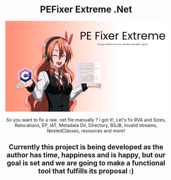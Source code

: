 <h1 align="center">PEFixer Extreme .Net</h1>


<img src="https://github.com/keowu/pefixerextremenet/blob/main/imgs/San.png?raw=true">

<p align="center"> So you want to fix a raw .net file manually ? I got it!, Let's fix RVA and Sizes, Relocations, EP, IAT, Metadata Dir, Directory, BSJB, Invalid streams, NestedClasses, resources and more! </p>

<h2 align="center"> Currently this project is being developed as the author has time, happiness and is happy, but our goal is set and we are going to make a functional tool that fulfills its proposal :) </h2>
